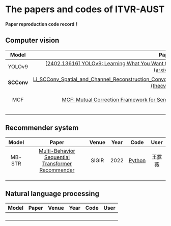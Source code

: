 # The papers and codes of ITVR-AUST

**Paper reproduction code record！**

## Computer vision

|   Model    |                            Paper                             | Venue | Year |                      Code                      | User   |
| :--------: | :----------------------------------------------------------: | :---: | :--: | :--------------------------------------------: | ------ |
|   YOLOv9   | [[2402.13616\] YOLOv9: Learning What You Want to Learn Using Programmable Gradient Information (arxiv.org)](https://arxiv.org/abs/2402.13616) | Arxiv | 2024 | [Python](https://github.com/WongKinYiu/yolov9) | 吴涛   |
| **SCConv** | [Li_SCConv_Spatial_and_Channel_Reconstruction_Convolution_for_Feature_Redundancy_CVPR_2023_paper.pdf (thecvf.com)](https://openaccess.thecvf.com/content/CVPR2023/papers/Li_SCConv_Spatial_and_Channel_Reconstruction_Convolution_for_Feature_Redundancy_CVPR_2023_paper.pdf) | CVPR  | 2023 | [Python](https://github.com/cheng-haha/ScConv) | 汪佳伟 |
|    MCF    |  [MCF: Mutual Correction Framework for Semi-Supervised Medical Image Segmentation](https://openaccess.thecvf.com/content/CVPR2023/html/Wang_MCF_Mutual_Correction_Framework_for_Semi-Supervised_Medical_Image_Segmentation_CVPR_2023_paper.html?ref=https://githubhelp.com)    | CVPR       |2023      | [Python](https://github.com/WYC-321/MCF)  |刘宇涵|  
|       |       |       |      |      |      |
|       |       |       |      |      |      |
|       |       |       |      |      |      |




## Recommender system

| Model | Paper | Venue | Year | Code | User |
| :---: | :---: | :---: | :--: | :--: | :--: |
| MB-STR  | [Multi-Behavior Sequential Transformer Recommender](https://dl.acm.org/doi/10.1145/3477495.3532023)      |   SIGIR    | 2022     | [Python](https://github.com/yuanenming/mb-str?tab=Apache-2.0-1-ov-file)     |    王露薇  |
|       |       |       |      |      |      |
|       |       |       |      |      |      |
|       |       |       |      |      |      |



## Natural language processing

| Model | Paper | Venue | Year | Code | User |
| :---: | :---: | :---: | :--: | :--: | :--: |
|       |       |       |      |      |      |
|       |       |       |      |      |      |
|       |       |       |      |      |      |
|       |       |       |      |      |      |

